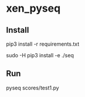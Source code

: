 # xen_pyseq

## Install

pip3 install -r requirements.txt

sudo -H pip3 install -e ./seq

## Run

pyseq scores/test1.py
